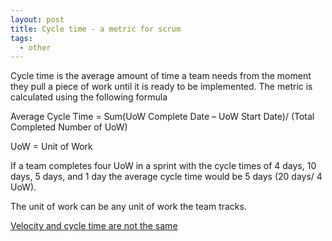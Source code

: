 ```yaml
---
layout: post
title: Cycle time - a metric for scrum
tags:
  - other
---
```



Cycle time is the average amount of time a team needs from the moment they pull a piece of work until it is ready to be implemented.  The metric is calculated using the following formula

Average Cycle Time = Sum(UoW Complete Date – UoW Start Date)/ (Total Completed Number of UoW)

UoW = Unit of Work

If a team completes four UoW in a sprint with the cycle times of 4 days, 10 days, 5 days, and 1 day the average cycle time would be 5 days (20 days/ 4 UoW).

The unit of work can be any unit of work the team tracks. 

[Velocity and cycle time are not the same](https://tcagley.wordpress.com/2017/11/28/frequently-asked-question-velocity-and-cycle-time-are-not-the-same/)